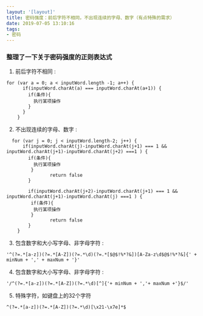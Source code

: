 ```yaml
---
layout: '[layout]'
title: 密码强度：前后字符不相同，不出现连续的字母、数字（有点特殊的需求）
date: 2019-07-05 13:10:16
tags:
- 密码
---
```


### 整理了一下关于密码强度的正则表达式

1. 前后字符不相同 :

```
for (var a = 0; a < inputWord.length -1; a++) {
      if(inputWord.charAt(a) === inputWord.charAt(a+1)) {
        if(条件){
          执行某项操作
        }
      }
    }

```

2. 不出现连续的字母、数字 :

```
  for (var j = 0; j < inputWord.length-2; j++) {
      if(inputWord.charAt(j)-inputWord.charAt(j+1) === 1 && inputWord.charAt(j+1)-inputWord.charAt(j+2) ===1 ) {
        if(条件){
          执行某项操作
         }
    			return false
        }
        
    	if(inputWord.charAt(j+2)-inputWord.charAt(j+1) === 1 && inputWord.charAt(j+1)-inputWord.charAt(j) ===1 ) {
         if(条件){
          执行某项操作
         }
    		 	return false
    	}
    }
```

3. 包含数字和大小写字母、非字母字符 :
```
'^(?=.*[a-z])(?=.*[A-Z])(?=.*\d)(?=.*[$@$!%*?&])[A-Za-z\d$@$!%*?&]{' + minNum + ',' + maxNum + '}'
```

4. 包含数字和大小写字母、非字母字符 :
```
'/^(?=.*[a-z])(?=.*[A-Z])(?=.*\d)[^]{'+ minNum + ','+ maxNum +'}$/'
```

5. 特殊字符，如键盘上的32个字符
```
^(?=.*[a-z])(?=.*[A-Z])(?=.*\d)[\x21-\x7e]*$   
```

